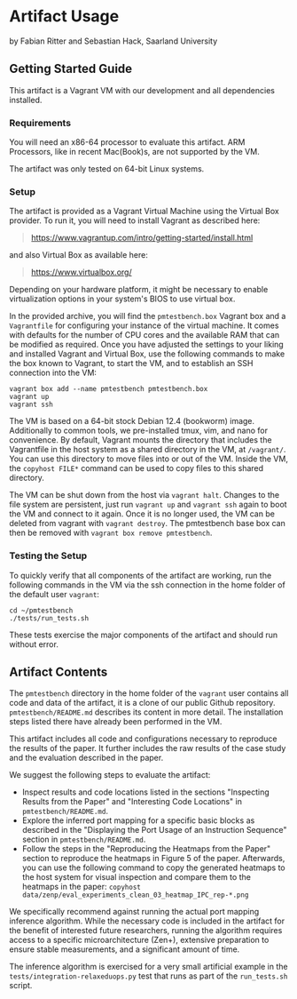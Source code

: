 # Artifact Usage

by Fabian Ritter and Sebastian Hack, Saarland University

## Getting Started Guide

This artifact is a Vagrant VM with our development and all dependencies
installed.

### Requirements

You will need an x86-64 processor to evaluate this artifact.
ARM Processors, like in recent Mac(Book)s, are not supported by the VM.

The artifact was only tested on 64-bit Linux systems.

### Setup

The artifact is provided as a Vagrant Virtual Machine using the Virtual Box
provider. To run it, you will need to install Vagrant as described here:

> https://www.vagrantup.com/intro/getting-started/install.html

and also Virtual Box as available here:

> https://www.virtualbox.org/

Depending on your hardware platform, it might be necessary to enable
virtualization options in your system's BIOS to use virtual box.

In the provided archive, you will find the `pmtestbench.box` Vagrant box and a
`Vagrantfile` for configuring your instance of the virtual machine. It comes
with defaults for the number of CPU cores and the available RAM that can be
modified as required.
Once you have adjusted the settings to your liking and installed Vagrant and
Virtual Box, use the following commands to make the box known to Vagrant, to
start the VM, and to establish an SSH connection into the VM:

```
vagrant box add --name pmtestbench pmtestbench.box
vagrant up
vagrant ssh
```

The VM is based on a 64-bit stock Debian 12.4 (bookworm) image. Additionally to
common tools, we pre-installed tmux, vim, and nano for convenience. By default,
Vagrant mounts the directory that includes the Vagrantfile in the host system
as a shared directory in the VM, at `/vagrant/`. You can use this directory to
move files into or out of the VM. Inside the VM, the `copyhost FILE*` command
can be used to copy files to this shared directory.

The VM can be shut down from the host via `vagrant halt`. Changes to the file
system are persistent, just run `vagrant up` and `vagrant ssh` again to boot
the VM and connect to it again. Once it is no longer used, the VM can be
deleted from vagrant with `vagrant destroy`. The pmtestbench base box can then
be removed with `vagrant box remove pmtestbench`.


### Testing the Setup

To quickly verify that all components of the artifact are working, run the
following commands in the VM via the ssh connection in the home folder of the
default user `vagrant`:

```
cd ~/pmtestbench
./tests/run_tests.sh
```

These tests exercise the major components of the artifact and should run
without error.


## Artifact Contents

The `pmtestbench` directory in the home folder of the `vagrant` user contains
all code and data of the artifact, it is a clone of our public Github
repository.
`pmtestbench/README.md` describes its content in more detail.
The installation steps listed there have already been performed in the VM.

This artifact includes all code and configurations necessary to reproduce the
results of the paper. It further includes the raw results of the case study and
the evaluation described in the paper.

We suggest the following steps to evaluate the artifact:
- Inspect results and code locations listed in the sections "Inspecting Results
  from the Paper" and "Interesting Code Locations" in `pmtestbench/README.md`.
- Explore the inferred port mapping for a specific basic blocks as described in
  the "Displaying the Port Usage of an Instruction Sequence" section in
  `pmtestbench/README.md`.
- Follow the steps in the "Reproducing the Heatmaps from the Paper" section to
  reproduce the heatmaps in Figure 5 of the paper. Afterwards, you can use the
  following command to copy the generated heatmaps to the host system for
  visual inspection and compare them to the heatmaps in the paper:
  ```copyhost data/zenp/eval_experiments_clean_03_heatmap_IPC_rep-*.png```

We specifically recommend against running the actual port mapping inference
algorithm. While the necessary code is included in the artifact for the benefit
of interested future researchers, running the algorithm requires access to a
specific microarchitecture (Zen+), extensive preparation to ensure stable
measurements, and a significant amount of time.

The inference algorithm is exercised for a very small artificial example in the
`tests/integration-relaxeduops.py` test that runs as part of the `run_tests.sh`
script.


